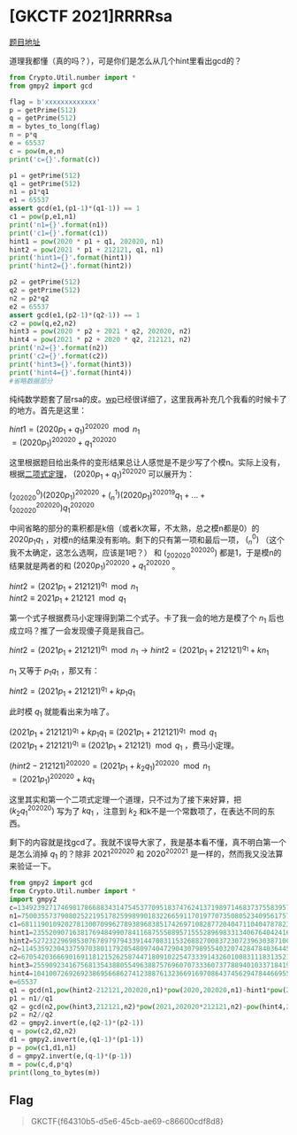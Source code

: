 # [GKCTF 2021]RRRRsa

[题目地址](https://buuoj.cn/challenges#[GKCTF%202021]RRRRsa)

道理我都懂（真的吗？），可是你们是怎么从几个hint里看出gcd的？

```python
from Crypto.Util.number import *
from gmpy2 import gcd

flag = b'xxxxxxxxxxxxx'
p = getPrime(512)
q = getPrime(512)
m = bytes_to_long(flag)
n = p*q
e = 65537
c = pow(m,e,n)
print('c={}'.format(c))

p1 = getPrime(512)
q1 = getPrime(512)
n1 = p1*q1
e1 = 65537
assert gcd(e1,(p1-1)*(q1-1)) == 1
c1 = pow(p,e1,n1)
print('n1={}'.format(n1))
print('c1={}'.format(c1))
hint1 = pow(2020 * p1 + q1, 202020, n1)
hint2 = pow(2021 * p1 + 212121, q1, n1)
print('hint1={}'.format(hint1))
print('hint2={}'.format(hint2))

p2 = getPrime(512)
q2 = getPrime(512)
n2 = p2*q2
e2 = 65537
assert gcd(e1,(p2-1)*(q2-1)) == 1
c2 = pow(q,e2,n2)
hint3 = pow(2020 * p2 + 2021 * q2, 202020, n2)
hint4 = pow(2021 * p2 + 2020 * q2, 212121, n2)
print('n2={}'.format(n2))
print('c2={}'.format(c2))
print('hint3={}'.format(hint3))
print('hint4={}'.format(hint4))
#省略数据部分
```

纯纯数学题套了层rsa的皮。[wp](https://blog.csdn.net/weixin_51867782/article/details/118573717)已经很详细了，这里我再补充几个我看的时候卡了的地方。首先是这里：

$hint1=(2020p_1+q_1)^{202020}\mod n_1$<br>
$=(2020p_1)^{202020}+q_1^{202020}$

这里根据题目给出条件的变形结果总让人感觉是不是少写了个模n。实际上没有，根据[二项式定理](https://baike.baidu.com/item/%E4%BA%8C%E9%A1%B9%E5%BC%8F%E5%AE%9A%E7%90%86/7134359)， $(2020p_1+q_1)^{202020}$ 可以展开为：

$(^0_202020)(2020p_1)^{202020}+(^1_n)(2020p_1)^{202019}q_1+...+(^{202020}_{202020})q_1^{202020}$

中间省略的部分的乘积都是k倍（或者k次幂，不太熟，总之模n都是0）的 $2020p_1q_1$ ，对模n的结果没有影响。剩下的只有第一项和最后一项， $(^0_n)$ （这个我不太确定，这怎么选啊，应该是1吧？） 和 $(^{202020}_{202020})$ 都是1，于是模n的结果就是两者的和 $(2020p_1)^{202020}+q_1^{202020}$ 。

$hint2=(2021p_1+212121)^{q_1}\mod n_1$<br>
$hint2\equiv 2021p_1+212121\mod q_1$

第一个式子根据费马小定理得到第二个式子。卡了我一会的地方是模了个 $n_1$ 后也成立吗？推了一会发现傻子竟是我自己。

$hint2=(2021p_1+212121)^{q_1}\mod n_1\rightarrow hint2=(2021p_1+212121)^{q_1}+kn_1$

$n_1$ 又等于 $p_1q_1$ ，那又有：

$hint2=(2021p_1+212121)^{q_1}+kp_1q_1$

此时模 $q_1$ 就能看出来为啥了。

$(2021p_1+212121)^{q_1}+kp_1q_1\equiv (2021p_1+212121)^{q_1}\mod q_1$<br>
$(2021p_1+212121)^{q_1}\equiv (2021p_1+212121)\mod q_1$ ，费马小定理。

$(hint2-212121)^{202020}=(2021p_1+k_2q_1)^{202020}\mod n_1$<br>
$=(2021p_1)^{202020}+kq_1$

这里其实和第一个二项式定理一个道理，只不过为了接下来好算，把 $(k_2q_1^{202020})$ 写为了 $kq_1$ ，注意到 $k_2$ 和k不是一个常数项了，在表达不同的东西。

剩下的内容就是找gcd了。我就不误导大家了，我是基本看不懂，真不明白第一个是怎么消掉 $q_1$ 的？除非 $2021^{202020}$ 和 $2020^{202021}$ 是一样的，然而我又没法算来验证一下。

```python
from gmpy2 import gcd
from Crypto.Util.number import *
import gmpy2
c=13492392717469817866883431475453770951837476241371989714683737558395769731416522300851917887957945766132864151382877462142018129852703437240533684604508379950293643294877725773675505912622208813435625177696614781601216465807569201380151669942605208425645258372134465547452376467465833013387018542999562042758
n1=75003557379080252219517825998990183226659117019770735080523409561757225883651040882547519748107588719498261922816865626714101556207649929655822889945870341168644508079317582220034374613066751916750036253423990673764234066999306874078424803774652754587494762629397701664706287999727238636073466137405374927829
c1=68111901092027813007099627893896838517426971082877204047110404787823279211508183783468891474661365139933325981191524511345219830693064573462115529345012970089065201176142417462299650761299758078141504126185921304526414911455395289228444974516503526507906721378965227166653195076209418852399008741560796631569
hint1=23552090716381769484990784116875558895715552896983313406764042416318710076256166472426553520240265023978449945974218435787929202289208329156594838420190890104226497263852461928474756025539394996288951828172126419569993301524866753797584032740426259804002564701319538183190684075289055345581960776903740881951
hint2=52723229698530767897979433914470831153268827008372307239630387100752226850798023362444499211944996778363894528759290565718266340188582253307004810850030833752132728256929572703630431232622151200855160886614350000115704689605102500273815157636476901150408355565958834764444192860513855376978491299658773170270
n2=114535923043375970380117920548097404729043079895540320742847840364455024050473125998926311644172960176471193602850427607899191810616953021324742137492746159921284982146320175356395325890407704697018412456350862990849606200323084717352630282539156670636025924425865741196506478163922312894384285889848355244489
c2=67054203666901691181215262587447180910225473339143260100831118313521471029889304176235434129632237116993910316978096018724911531011857469325115308802162172965564951703583450817489247675458024801774590728726471567407812572210421642171456850352167810755440990035255967091145950569246426544351461548548423025004
hint3=25590923416756813543880554963887576960707333607377889401033718419301278802157204881039116350321872162118977797069089653428121479486603744700519830597186045931412652681572060953439655868476311798368015878628002547540835719870081007505735499581449077950263721606955524302365518362434928190394924399683131242077
hint4=104100726926923869566862741238876132366916970864374562947844669556403268955625670105641264367038885706425427864941392601593437305258297198111819227915453081797889565662276003122901139755153002219126366611021736066016741562232998047253335141676203376521742965365133597943669838076210444485458296240951668402513
e=65537
q1 = gcd(n1,pow(hint2-212121,202020,n1)*pow(2020,202020,n1)-hint1*pow(2021,202020,n1))
p1 = n1//q1
q2 = gcd(n2,pow(hint3,212121,n2)*pow(2021,202020*212121,n2)-pow(hint4,202020,n2)*pow(2020,202020*212121,n2))
p2 = n2//q2
d2 = gmpy2.invert(e,(q2-1)*(p2-1))
q = pow(c2,d2,n2)
d1 = gmpy2.invert(e,(q1-1)*(p1-1))
p = pow(c1,d1,n1)
d = gmpy2.invert(e,(q-1)*(p-1))
m = pow(c,d,p*q)
print(long_to_bytes(m))
```

## Flag
> GKCTF{f64310b5-d5e6-45cb-ae69-c86600cdf8d8}